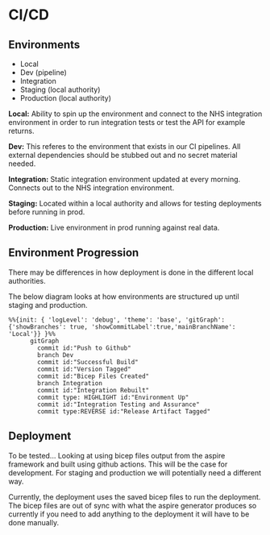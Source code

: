 # CI/CD

## Environments

* Local
* Dev (pipeline)
* Integration
* Staging (local authority)
* Production (local authority)

**Local:**
Ability to spin up the environment and connect to the NHS integration environment in order to run integration tests or test the API for example returns.

**Dev:**
This referes to the environment that exists in our CI pipelines. All external dependencies should be stubbed out and no secret material needed.

**Integration:**
Static integration environment updated at every morning. Connects out to the NHS integration environment.

**Staging:**
Located within a local authority and allows for testing deployments before running in prod.

**Production:**
Live environment in prod running against real data.

## Environment Progression

There may be differences in how deployment is done in the different local authorities.

The below diagram looks at how environments are structured up until staging and production.

```mermaid
%%{init: { 'logLevel': 'debug', 'theme': 'base', 'gitGraph': {'showBranches': true, 'showCommitLabel':true,'mainBranchName': 'Local'}} }%%
      gitGraph
        commit id:"Push to Github"
        branch Dev
        commit id:"Successful Build"
        commit id:"Version Tagged"
        commit id:"Bicep Files Created"
        branch Integration
        commit id:"Integration Rebuilt"
        commit type: HIGHLIGHT id:"Environment Up"
        commit id:"Integration Testing and Assurance"
        commit type:REVERSE id:"Release Artifact Tagged"
```

## Deployment

To be tested...
Looking at using bicep files output from the aspire framework and built using github actions. This will be the case for development. For staging and production we will potentially need a different way.

Currently, the deployment uses the saved bicep files to run the deployment. The bicep files are out of sync with what the aspire generator produces so currently if you need to add anything to the deployment it will have to be done manually.